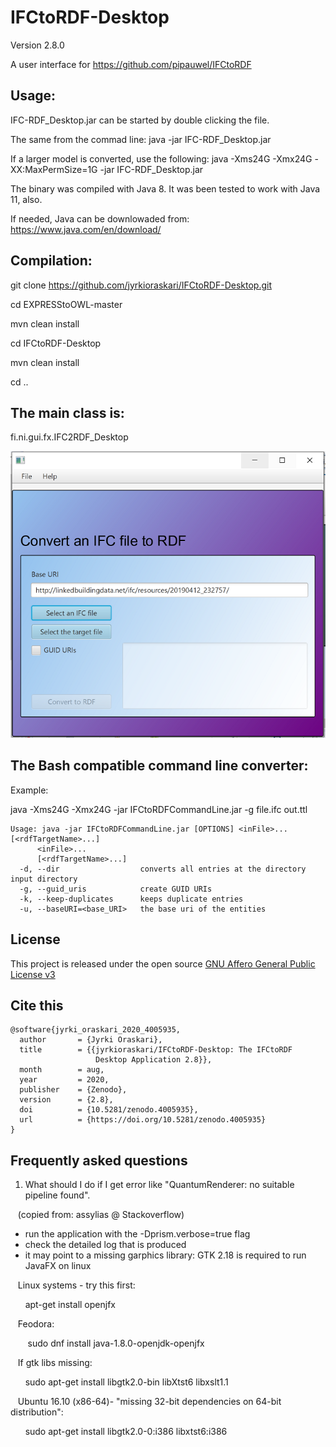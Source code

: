 # IFCtoRDF-Desktop
Version 2.8.0


A user interface for https://github.com/pipauwel/IFCtoRDF

## Usage: 
IFC-RDF_Desktop.jar can be started by double clicking the file.

The same from the commad line:
java -jar IFC-RDF_Desktop.jar

If a larger model is converted, use the following:
java -Xms24G -Xmx24G -XX:MaxPermSize=1G  -jar IFC-RDF_Desktop.jar

The binary was compiled with Java 8. It was been tested to work with Java 11, also.

If needed, Java can be downlowaded from:
https://www.java.com/en/download/

## Compilation: 
git clone https://github.com/jyrkioraskari/IFCtoRDF-Desktop.git

cd EXPRESStoOWL-master

mvn clean install


cd IFCtoRDF-Desktop

mvn clean install

cd ..

## The main class is:
fi.ni.gui.fx.IFC2RDF_Desktop


![GitHub Logo](/IFCtoRDF-Desktop/src/main/resources/screen.png)


## The Bash compatible command line converter:
Example:

java -Xms24G -Xmx24G -jar IFCtoRDFCommandLine.jar -g file.ifc out.ttl

```
Usage: java -jar IFCtoRDFCommandLine.jar [OPTIONS] <inFile>... [<rdfTargetName>...]
      <inFile>...
      [<rdfTargetName>...]
  -d, --dir                  converts all entries at the directory input directory
  -g, --guid_uris            create GUID URIs
  -k, --keep-duplicates      keeps duplicate entries
  -u, --baseURI=<base_URI>   the base uri of the entities
```
## License
This project is released under the open source [GNU Affero General Public License v3](http://www.gnu.org/licenses/agpl-3.0.en.html)

## Cite this
```
@software{jyrki_oraskari_2020_4005935,
  author       = {Jyrki Oraskari},
  title        = {{jyrkioraskari/IFCtoRDF-Desktop: The IFCtoRDF 
                   Desktop Application 2.8}},
  month        = aug,
  year         = 2020,
  publisher    = {Zenodo},
  version      = {2.8},
  doi          = {10.5281/zenodo.4005935},
  url          = {https://doi.org/10.5281/zenodo.4005935}
}
```
## Frequently asked questions

1.  What should I do if I get error like "QuantumRenderer: no suitable pipeline found".

&nbsp;&nbsp;&nbsp;(copied from: assylias @ Stackoverflow)
- run the application with the -Dprism.verbose=true flag
- check the detailed log that is produced
- it may point to a missing garphics library: GTK 2.18 is required to run JavaFX on linux

&nbsp;&nbsp;&nbsp;Linux systems - try this first: 

&nbsp;&nbsp;&nbsp;&nbsp;&nbsp;&nbsp;apt-get install openjfx

&nbsp;&nbsp;&nbsp;Feodora:

 &nbsp;&nbsp;&nbsp;&nbsp;&nbsp;&nbsp; sudo dnf install java-1.8.0-openjdk-openjfx

&nbsp;&nbsp;&nbsp;If gtk libs missing:

&nbsp;&nbsp;&nbsp;&nbsp;&nbsp;&nbsp;sudo apt-get install libgtk2.0-bin libXtst6 libxslt1.1

&nbsp;&nbsp;&nbsp;Ubuntu 16.10 (x86-64)- "missing 32-bit dependencies on 64-bit distribution":

&nbsp;&nbsp;&nbsp;&nbsp;&nbsp;&nbsp;sudo apt-get install libgtk2.0-0:i386 libxtst6:i386


